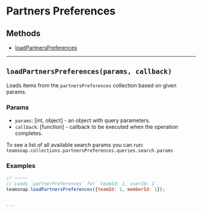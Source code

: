 # Partners Preferences

## Methods

- [loadPartnersPreferences](#loadPartnersPreferences)

---
<a id="loadPartnersPreferences"></a>
## `loadPartnersPreferences(params, callback)`
Loads items from the `partnersPreferences` collection based on given params.

### Params
* `params`: [int, object] - an object with query parameters.
* `callback`: [function] - callback to be executed when the operation completes.

To see a list of all available search params you can run:
`teamsnap.collections.partnersPreferences.queries.search.params`

### Examples
```javascript
// ~~~~~
// Loads `partnerPreferences` for `teamId: 1, userId: 1`.
teamsnap.loadPartnersPreferences({teamId: 1, memberId: 1});


---
